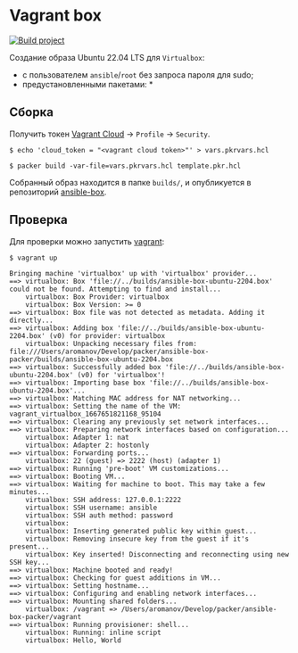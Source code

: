 # Vagrant box

[![Build project](https://github.com/Romanow/ansible-box-packer/actions/workflows/build.yml/badge.svg)](https://github.com/Romanow/ansible-box-packer/actions/workflows/build.yml)

Создание образа Ubuntu 22.04 LTS для `Virtualbox`:

* с пользователем `ansible`/`root` без запроса пароля для sudo;
* предустановленными пакетами:
    *

## Сборка

Получить токен [Vagrant Cloud](https://app.vagrantup.com/) -> `Profile` -> `Security`.

```shell
$ echo 'cloud_token = "<vagrant cloud token>"' > vars.pkrvars.hcl

$ packer build -var-file=vars.pkrvars.hcl template.pkr.hcl
```

Собранный образ находится в папке `builds/`, и опубликуется в
репозиторий [ansible-box](https://app.vagrantup.com/romanow/boxes/ansible-box).

## Проверка

Для проверки можно запустить [vagrant](vagrant/Vagrantfile):

```shell
$ vagrant up

Bringing machine 'virtualbox' up with 'virtualbox' provider...
==> virtualbox: Box 'file://../builds/ansible-box-ubuntu-2204.box' could not be found. Attempting to find and install...
    virtualbox: Box Provider: virtualbox
    virtualbox: Box Version: >= 0
==> virtualbox: Box file was not detected as metadata. Adding it directly...
==> virtualbox: Adding box 'file://../builds/ansible-box-ubuntu-2204.box' (v0) for provider: virtualbox
    virtualbox: Unpacking necessary files from: file:///Users/aromanov/Develop/packer/ansible-box-packer/builds/ansible-box-ubuntu-2204.box
==> virtualbox: Successfully added box 'file://../builds/ansible-box-ubuntu-2204.box' (v0) for 'virtualbox'!
==> virtualbox: Importing base box 'file://../builds/ansible-box-ubuntu-2204.box'...
==> virtualbox: Matching MAC address for NAT networking...
==> virtualbox: Setting the name of the VM: vagrant_virtualbox_1667651821168_95104
==> virtualbox: Clearing any previously set network interfaces...
==> virtualbox: Preparing network interfaces based on configuration...
    virtualbox: Adapter 1: nat
    virtualbox: Adapter 2: hostonly
==> virtualbox: Forwarding ports...
    virtualbox: 22 (guest) => 2222 (host) (adapter 1)
==> virtualbox: Running 'pre-boot' VM customizations...
==> virtualbox: Booting VM...
==> virtualbox: Waiting for machine to boot. This may take a few minutes...
    virtualbox: SSH address: 127.0.0.1:2222
    virtualbox: SSH username: ansible
    virtualbox: SSH auth method: password
    virtualbox:
    virtualbox: Inserting generated public key within guest...
    virtualbox: Removing insecure key from the guest if it's present...
    virtualbox: Key inserted! Disconnecting and reconnecting using new SSH key...
==> virtualbox: Machine booted and ready!
==> virtualbox: Checking for guest additions in VM...
==> virtualbox: Setting hostname...
==> virtualbox: Configuring and enabling network interfaces...
==> virtualbox: Mounting shared folders...
    virtualbox: /vagrant => /Users/aromanov/Develop/packer/ansible-box-packer/vagrant
==> virtualbox: Running provisioner: shell...
    virtualbox: Running: inline script
    virtualbox: Hello, World
```